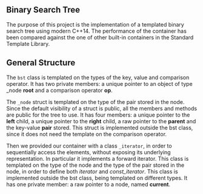 ## Binary Search Tree

The purpose of this project is the implementation of a templated binary search tree using modern C++14.
The performance of the container has been compared against the one of other built-in containers in the Standard Template Library. 


## General Structure


The `bst` class is templated on the types of the key, value and comparison operator. It has two private members: a unique pointer to an object of type _node **root** and a comparison operator **op**.

The `_node` struct is templated on the type of the pair stored in the node. Since the default visibility of a struct is public, all the members and methods are public for the tree to use. It has four members: a unique pointer to the **left** child, a unique pointer to the **right** child, a raw pointer to the **parent** and the key-value **pair** stored. This struct is implemented outside the bst class, since it does not need the template on the comparison operator. 

Then we provided our container with a class `_iterator`, in order to sequentially access the elements, without exposing its underlying representation. In particular it implements a forward iterator. This class is templated on the type of the node and the type of the pair stored in the node, in order to define both *iterator* and *const_iterator*. This class is implemented outside the bst class, being templated on different types. It has one private member: a raw pointer to a node, named **current**.


